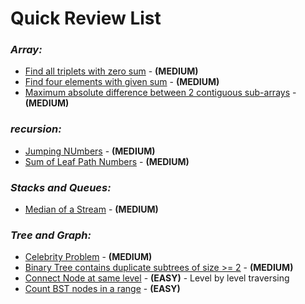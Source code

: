 # **Quick Review List**

### _**Array:**_
* [Find all triplets with zero sum](array/FindAllTripletsWithZeroSum.java) - **(MEDIUM)**
* [Find four elements with given sum](array/FourElementSumToGivenValue.java) - **(MEDIUM)**
* [Maximum absolute difference between 2 contiguous sub-arrays](array/MaxAbsDiffBetweenTwoSubArrays.java) - **(MEDIUM)**

### _**recursion:**_
* [Jumping NUmbers](recursion/JumpingNumbers.java) - **(MEDIUM)**
* [Sum of Leaf Path Numbers](recursion/SumOfLeafPathNumbers.java) - **(MEDIUM)**

### _**Stacks and Queues:**_
* [Median of a Stream](stacknqueue/MedianOfStream.java) - **(MEDIUM)**

### _**Tree and Graph:**_
* [Celebrity Problem](treengraph/CelebrityProblem.java) - **(MEDIUM)**
* [Binary Tree contains duplicate subtrees of size >= 2](treengraph/DuplicateSubtreeinBinaryTree.java) - **(MEDIUM)**
* [Connect Node at same level](treengraph/ConnectNodeAtSameLevel.java) - **(EASY)** - Level by level traversing
* [Count BST nodes in a range](treengraph/CountBSTNodesInRange.java) - **(EASY)**
